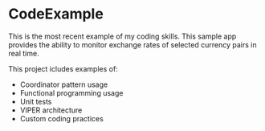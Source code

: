 # CodeExample

This is the most recent example of my coding skills. This sample app provides the ability to monitor exchange rates of selected currency pairs in real time.

This project icludes examples of:

- Coordinator pattern usage
- Functional programming usage
- Unit tests
- VIPER architecture
- Custom coding practices 
